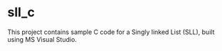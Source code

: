 # sll_c
This project contains sample C code for a Singly linked List (SLL), built using MS Visual Studio.
